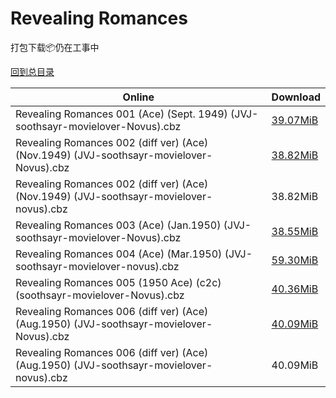 # Revealing Romances

打包下载📦仍在工事中

[回到总目录](/Catalogs.md)







Online | Download
--- | ---
Revealing Romances 001 (Ace) (Sept. 1949) (JVJ-soothsayr-movielover-Novus).cbz | [39.07MiB](https://pan.baidu.com/s/1pL5eWVh#list/path=%2FNovus%20-%20Week%20of%202017%20Q3%2FNovus%20-%20Week%20of%202017-07-19%2F%E3%82%BF%E3%82%AF%E3%82%AA%E3%82%B3%E3%82%B5%E3%82%AD%E3%82%A2%E3%82%BB%E3%82%A4%E3%82%A2%E3%82%B5%E3%82%A2%E3%82%AD%E3%82%BF%E3%82%A6%E3%82%B9%E3%82%A6%E3%82%AD%E3%82%BD%E3%82%BF%E3%82%AA%E3%82%BB%E3%82%B1%E3%82%B7%E3%82%B7%E3%82%BB%E3%82%B5%E3%82%A4%E3%82%B3%E3%82%B5%E3%82%B9%E3%82%B3&parentPath=%2FNovus%20-%20Week%20of%202017%20Q3)
Revealing Romances 002 (diff ver) (Ace) (Nov.1949) (JVJ-soothsayr-movielover-Novus).cbz | [38.82MiB](https://pan.baidu.com/s/1dE65dK1#list/path=%2FNovus%20-%20Week%20of%202017%20Q3%2FNovus%20-%20Week%20of%202017-08-09%2F%E3%82%A8%E3%82%AF%E3%82%B5%E3%82%BD%E3%82%A6%E3%82%AA%E3%82%A6%E3%82%BF%E3%82%AF%E3%82%BB%E3%82%A6%E3%82%BF%E3%82%A6%E3%82%B3%E3%82%A8%E3%82%BD%E3%82%AB%E3%82%AD%E3%82%A8%E3%82%AD%E3%82%A6%E3%82%B3%E3%82%B7%E3%82%B3%E3%82%BD%E3%82%AF%E3%82%AA%E3%82%BD%E3%82%B1%E3%82%B1%E3%82%B1%E3%82%B9&parentPath=%2FNovus%20-%20Week%20of%202017%20Q3)
Revealing Romances 002 (diff ver) (Ace) (Nov.1949) (JVJ-soothsayr-movielover-novus).cbz | 38.82MiB
Revealing Romances 003 (Ace) (Jan.1950) (JVJ-soothsayr-movielover-Novus).cbz | [38.55MiB](https://pan.baidu.com/s/1pL5eWVh#list/path=%2FNovus%20-%20Week%20of%202017%20Q3%2FNovus%20-%20Week%20of%202017-07-19%2F%E3%82%A6%E3%82%B1%E3%82%B3%E3%82%BB%E3%82%A6%E3%82%B1%E3%82%A6%E3%82%A8%E3%82%BF%E3%82%B5%E3%82%A4%E3%82%AD%E3%82%BD%E3%82%A8%E3%82%B3%E3%82%B7%E3%82%A2%E3%82%B7%E3%82%B7%E3%82%AF%E3%82%B5%E3%82%B9%E3%82%AA%E3%82%B1%E3%82%BB%E3%82%A8%E3%82%A8%E3%82%B7%E3%82%AD%E3%82%AF%E3%82%B7%E3%82%A8&parentPath=%2FNovus%20-%20Week%20of%202017%20Q3)
Revealing Romances 004 (Ace) (Mar.1950) (JVJ-soothsayr-movielover-novus).cbz | [59.30MiB](https://pan.baidu.com/s/1qXVRhyW#list/path=%2FNovus%20-%20Week%20of%202017%20Q3%2FNovus%20-%20Week%20of%202017-08-02%2F%E3%82%BF%E3%82%AA%E3%82%A4%E3%82%A8%E3%82%AF%E3%82%A4%E3%82%B5%E3%82%A6%E3%82%A4%E3%82%A4%E3%82%AB%E3%82%B3%E3%82%A8%E3%82%B3%E3%82%A4%E3%82%BB%E3%82%AA%E3%82%BB%E3%82%BD%E3%82%BF%E3%82%B7%E3%82%BF%E3%82%BB%E3%82%B9%E3%82%B3%E3%82%BB%E3%82%B3%E3%82%B7%E3%82%AF%E3%82%A2%E3%82%B7%E3%82%AF&parentPath=%2FNovus%20-%20Week%20of%202017%20Q3)
Revealing Romances 005 (1950 Ace) (c2c) (soothsayr-movielover-Novus).cbz | [40.36MiB](https://pan.baidu.com/s/1bp56aGf#list/path=%2FNovus%20-%20Week%20of%202016%20Q1%2FNovus%20-%20Week%20of%202016-02-17%2F%E3%82%B5%E3%82%AA%E3%82%B3%E3%82%B3%E3%82%AA%E3%82%B7%E3%82%B7%E3%82%B1%E3%82%BD%E3%82%BF%E3%82%BB%E3%82%BF%E3%82%A8%E3%82%A2%E3%82%AA%E3%82%B3%E3%82%AB%E3%82%B1%E3%82%B9%E3%82%AD%E3%82%B3%E3%82%B9%E3%82%A2%E3%82%B5%E3%82%B7%E3%82%BB%E3%82%AD%E3%82%B9%E3%82%B5%E3%82%A6%E3%82%B7%E3%82%BB&parentPath=%2FNovus%20-%20Week%20of%202016%20Q1)
Revealing Romances 006 (diff ver) (Ace) (Aug.1950) (JVJ-soothsayr-movielover-Novus).cbz | [40.09MiB](https://pan.baidu.com/s/1ge2xq6n#list/path=%2FNovus%20-%20Week%20of%202017%20Q3%2FNovus%20-%20Week%20of%202017-08-16%2F%E3%82%B5%E3%82%BD%E3%82%AA%E3%82%AD%E3%82%B5%E3%82%AB%E3%82%AD%E3%82%BB%E3%82%B1%E3%82%A2%E3%82%AF%E3%82%BD%E3%82%A6%E3%82%B9%E3%82%B7%E3%82%A8%E3%82%AF%E3%82%BD%E3%82%BB%E3%82%BB%E3%82%B1%E3%82%B3%E3%82%B7%E3%82%AD%E3%82%B5%E3%82%B3%E3%82%BF%E3%82%A8%E3%82%B9%E3%82%B3%E3%82%A8%E3%82%AF&parentPath=%2FNovus%20-%20Week%20of%202017%20Q3)
Revealing Romances 006 (diff ver) (Ace) (Aug.1950) (JVJ-soothsayr-movielover-novus).cbz | 40.09MiB